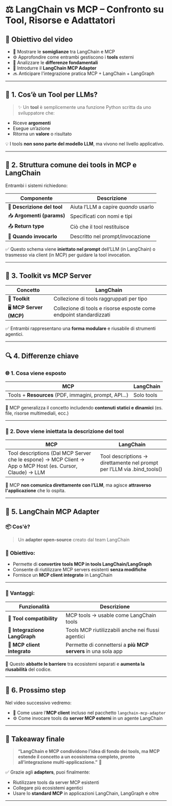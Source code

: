 # ⚖️ **LangChain vs MCP – Confronto su Tool, Risorse e Adattatori**

## 🎯 Obiettivo del video

* 🔄 Mostrare le **somiglianze** tra LangChain e MCP
* ⚙️ Approfondire come entrambi gestiscono i **tools** esterni
* 🧩 Analizzare le **differenze fondamentali**
* 🤝 Introdurre il **LangChain MCP Adapter**
* 🔜 Anticipare l'integrazione pratica MCP + LangChain + LangGraph

---

## 🧠 1. Cos’è un Tool per LLMs?

> ✨ Un **tool** è semplicemente una funzione Python scritta da uno sviluppatore che:

* Riceve **argomenti**
* Esegue un’azione
* Ritorna un **valore** o risultato

💡 I tools **non sono parte del modello LLM**, ma vivono nel livello applicativo.

---

## 🧰 2. Struttura comune dei tools in **MCP** e **LangChain**

Entrambi i sistemi richiedono:

| Componente                  | Descrizione                          |
| --------------------------- | ------------------------------------ |
| 📝 **Descrizione del tool** | Aiuta l’LLM a capire *quando* usarlo |
| 📥 **Argomenti (params)**   | Specificati con nomi e tipi          |
| 📤 **Return type**          | Ciò che il tool restituisce          |
| 🔁 **Quando invocarlo**     | Descritto nel prompt/invocazione     |

✅ Questo schema viene **iniettato nel prompt** dell’LLM (in LangChain) o trasmesso via client (in MCP) per guidare la tool invocation.

---

## 🧰 3. Toolkit vs MCP Server

| Concetto                 | LangChain                                                          |
| ------------------------ | ------------------------------------------------------------------ | 
| 🧰 **Toolkit**           | Collezione di tools raggruppati per tipo                           |
| 🖥️ **MCP Server (MCP)** | Collezione di tools e risorse esposte come endpoint standardizzati |

✅ Entrambi rappresentano una **forma modulare** e riusabile di strumenti agentici.

---

## 🔍 4. Differenze chiave

### 🌐 **1. Cosa viene esposto**

| MCP                                                   | LangChain  |
| ----------------------------------------------------- | ---------- |
| Tools + **Resources** (PDF, immagini, prompt, API...) | Solo tools |

📂 MCP generalizza il concetto includendo **contenuti statici e dinamici** (es. file, risorse multimediali, ecc.)

---

### 📡 **2. Dove viene iniettata la descrizione del tool**

| MCP                                                            | LangChain                                             |
| -------------------------------------------------------------- | ----------------------------------------------------- |
| Tool descriptions (Dal MCP Server che le espone) → MCP Client → App o MCP Host (es. Cursor, Claude) → LLM | Tool descriptions → direttamente nel prompt per l’LLM via .bind_tools() |

📌 MCP **non comunica direttamente con l’LLM**, ma agisce **attraverso l'applicazione** che lo ospita.

---

## 🤝 5. LangChain MCP Adapter

### 📦 Cos'è?

> Un **adapter open-source** creato dal team LangChain

### 🎯 Obiettivo:

* Permette di **convertire tools MCP in tools LangChain/LangGraph**
* Consente di riutilizzare MCP servers esistenti **senza modifiche**
* Fornisce un **MCP client integrato** in LangChain

---

### 🚀 Vantaggi:

| Funzionalità                  | Descrizione                                                   |
| ----------------------------- | ------------------------------------------------------------- |
| 🔗 **Tool compatibility**     | MCP tools → usable come LangChain tools                       |
| 🔌 **Integrazione LangGraph** | Tools MCP riutilizzabili anche nei flussi agentici            |
| 🤖 **MCP client integrato**   | Permette di connettersi a **più MCP servers** in una sola app |

📌 Questo **abbatte le barriere** tra ecosistemi separati e **aumenta la riusabilità** del codice.

---

## 🧪 6. Prossimo step

Nel video successivo vedremo:

* 🧰 Come usare l’**MCP client** incluso nel pacchetto `langchain-mcp-adapter`
* ⚙️ Come invocare tools da **server MCP esterni** in un agente LangChain

---

## 🧠 Takeaway finale

> **“LangChain e MCP condividono l’idea di fondo dei tools, ma MCP estende il concetto a un ecosistema completo, pronto all’integrazione multi-applicazione.”** 🔌

✅ Grazie agli **adapters**, puoi finalmente:

* Riutilizzare tools da server MCP esistenti
* Collegare più ecosistemi agentici
* Usare lo **standard MCP** in applicazioni LangChain, LangGraph e oltre

---
